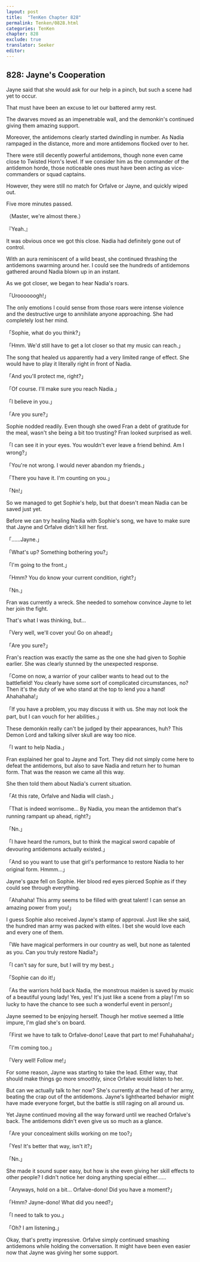 ```yaml
---
layout: post
title:  "TenKen Chapter 828"
permalink: Tenken/0828.html
categories: TenKen
chapter: 828
exclude: true
translator: Seeker
editor: 
---
```

<h2>828: Jayne's Cooperation</h2>

Jayne said that she would ask for our help in a pinch, but such a scene had yet to occur.

That must have been an excuse to let our battered army rest.

The dwarves moved as an impenetrable wall, and the demonkin's continued giving them amazing support.

Moreover, the antidemons clearly started dwindling in number. As Nadia rampaged in the distance, more and more antidemons flocked over to her.

There were still decently powerful antidemons, though none even came close to Twisted Horn's level. If we consider him as the commander of the antidemon horde, those noticeable ones must have been acting as vice-commanders or squad captains.

However, they were still no match for Orfalve or Jayne, and quickly wiped out.

Five more minutes passed.

（Master, we're almost there.）

『Yeah.』

It was obvious once we got this close. Nadia had definitely gone out of control.

With an aura reminiscent of a wild beast, she continued thrashing the antidemons swarming around her. I could see the hundreds of antidemons gathered around Nadia blown up in an instant.

As we got closer, we began to hear Nadia's roars.

「Uroooooogh!」

The only emotions I could sense from those roars were intense violence and the destructive urge to annihilate anyone approaching. She had completely lost her mind.

「Sophie, what do you think?」

「Hmm. We'd still have to get a lot closer so that my music can reach.」

The song that healed us apparently had a very limited range of effect. She would have to play it literally right in front of Nadia.

「And you'll protect me, right?」

「Of course. I'll make sure you reach Nadia.」

「I believe in you.」

「Are you sure?」

Sophie nodded readily. Even though she owed Fran a debt of gratitude for the meal, wasn't she being a bit too trusting? Fran looked surprised as well.

「I can see it in your eyes. You wouldn't ever leave a friend behind. Am I wrong?」

「You're not wrong. I would never abandon my friends.」

「There you have it. I'm counting on you.」

「Nn!」

So we managed to get Sophie's help, but that doesn't mean Nadia can be saved just yet.

Before we can try healing Nadia with Sophie's song, we have to make sure that Jayne and Orfalve didn't kill her first.

「……Jayne.」

「What's up? Something bothering you?」

「I'm going to the front.」

「Hmm? You do know your current condition, right?」

「Nn.」

Fran was currently a wreck. She needed to somehow convince Jayne to let her join the fight.

That's what I was thinking, but…

「Very well, we'll cover you! Go on ahead!」

「Are you sure?」

Fran's reaction was exactly the same as the one she had given to Sophie earlier. She was clearly stunned by the unexpected response.

「Come on now, a warrior of your caliber wants to head out to the battlefield! You clearly have some sort of complicated circumstances, no? Then it's the duty of we who stand at the top to lend you a hand! Ahahahaha!」

「If you have a problem, you may discuss it with us. She may not look the part, but I can vouch for her abilities.」

These demonkin really can't be judged by their appearances, huh? This Demon Lord and talking silver skull are way too nice.

「I want to help Nadia.」

Fran explained her goal to Jayne and Tort. They did not simply come here to defeat the antidemons, but also to save Nadia and return her to human form. That was the reason we came all this way.

She then told them about Nadia's current situation.

「At this rate, Orfalve and Nadia will clash.」

「That is indeed worrisome… By Nadia, you mean the antidemon that's running rampant up ahead, right?」

「Nn.」

「I have heard the rumors, but to think the magical sword capable of devouring antidemons actually existed.」

「And so you want to use that girl's performance to restore Nadia to her original form. Hmmm…」

Jayne's gaze fell on Sophie. Her blood red eyes pierced Sophie as if they could see through everything.

「Ahahaha! This army seems to be filled with great talent! I can sense an amazing power from you!」

I guess Sophie also received Jayne's stamp of approval. Just like she said, the hundred man army was packed with elites. I bet she would love each and every one of them.

「We have magical performers in our country as well, but none as talented as you. Can you truly restore Nadia?」

「I can't say for sure, but I will try my best.」

「Sophie can do it!」

「As the warriors hold back Nadia, the monstrous maiden is saved by music of a beautiful young lady! Yes, yes! It's just like a scene from a play! I'm so lucky to have the chance to see such a wonderful event in person!」

Jayne seemed to be enjoying herself. Though her motive seemed a little impure, I'm glad she's on board.

「First we have to talk to Orfalve-dono! Leave that part to me! Fuhahahaha!」

「I'm coming too.」

「Very well! Follow me!」

For some reason, Jayne was starting to take the lead. Either way, that should make things go more smoothly, since Orfalve would listen to her.

But can we actually talk to her now? She's currently at the head of her army, beating the crap out of the antidemons. Jayne's lighthearted behavior might have made everyone forget, but the battle is still raging on all around us.

Yet Jayne continued moving all the way forward until we reached Orfalve's back. The antidemons didn't even give us so much as a glance.

「Are your concealment skills working on me too?」

「Yes! It's better that way, isn't it?」

「Nn.」

She made it sound super easy, but how is she even giving her skill effects to other people? I didn't notice her doing anything special either……

「Anyways, hold on a bit… Orfalve-dono! Did you have a moment?」

「Hmm? Jayne-dono! What did you need?」

「I need to talk to you.」

「Oh? I am listening.」

Okay, that's pretty impressive. Orfalve simply continued smashing antidemons while holding the conversation. It might have been even easier now that Jayne was giving her some support.



